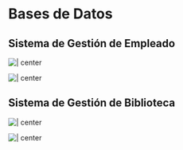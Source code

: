 # Bases de Datos

## Sistema de Gestión de Empleado

![ | center](image/Untitled%204-1708917898793.jpeg)

![ | center](image/Untitled%204-1708917949755.jpeg)

<div style="page-break-after: always;"></div>

## Sistema de Gestión de Biblioteca

![ | center](image/Untitled%204-1708920086965.jpeg)

![ | center](image/Untitled%204-1708920108662.jpeg)